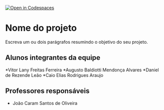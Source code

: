 [![Open in Codespaces](https://classroom.github.com/assets/launch-codespace-7f7980b617ed060a017424585567c406b6ee15c891e84e1186181d67ecf80aa0.svg)](https://classroom.github.com/open-in-codespaces?assignment_repo_id=10825228)
# Nome do projeto
Escreva um ou dois parágrafos resumindo o objetivo do seu projeto.

## Alunos integrantes da equipe

*Vitor Lany Freitas Ferreira
*Augusto Baldiotti Mendonça Alvares
*Daniel de Rezende Leão
*Caio Elias Rodrigues Araujo


## Professores responsáveis

* João Caram Santos de Oliveira



